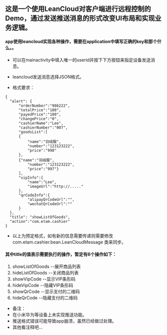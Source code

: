 ## 这是一个使用LeanCloud对客户端进行远程控制的Demo，通过发送推送消息的形式改变UI布局和实现业务逻辑。
#### app使用leancloud实现各种操作，需要在application中填写正确的key和那个什么。。

- 可以在mainactivity中填入唯一的userid并按下下方按钮来指定设备发送消息。
- leancloud发送消息选择JSON格式。

- 格式要求：
```
{
  "alert": {
      "orderNumber":"986222",
      "totalPrice":"100",
      "payedPrice":"100",
      "changePrice":"0",
      "cashierName":"Lee",
      "cashierNumber":"007",
      "goodsList":[
      {
          "name":"羽绒服",
          "number":"123123222",
          "price":"998"
      },
      {"name":"羽绒服",
          "number":"123123222",
          "price":"997"}
      ],
      "vipInfo":{
          "name":"Lee",
          "imageUrl":"http://....."
      },
      "qrCodeInfo":{
          "alipayQrCodeUrl":"",
          "wechatQrCodeUrl":""
      }
  },
  "title": "showListOfGoods",
  "action":"com.etam.cashier"
}
```

- 以上为预定格式，如有新的信息需要传递则需要修改com.etam.cashier.bean.LeanCloudMessage 类来同步。

#### 其中title的值表示需要执行的操作，暂定有6个操作如下：
1. showListOfGoods  --展开商品列表
2. hideListOfGoods  --关闭商品列表
3. showVipCode      --显示VIP条形码
4. hideVipCode      --隐藏VIP条形码
5. showQrCode       --显示支付的二维码
6. hideQrCode       --隐藏支付的二维码

- 备注：
- 在小米华为等设备上未实现推送功能。
- 推送格式错误可能导致app崩溃，虽然已经做过处理。
- 其他看注释吧...

